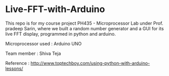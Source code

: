 # Live-FFT-with-Arduino

This repo is for my course project PH435 - Microprocessor Lab under Prof. pradeep Sarin, where we built a random number generator and a GUI for its live FFT display, programmed in python and arduino.

Microprocessor used : Arduino UNO

Team member : Shiva Teja

Reference : http://www.toptechboy.com/using-python-with-arduino-lessons/
